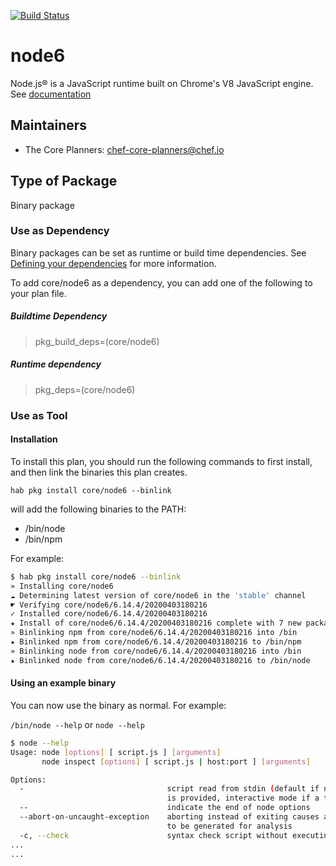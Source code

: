 [![Build Status](https://dev.azure.com/chefcorp-partnerengineering/Chef%20Base%20Plans/_apis/build/status/chef-base-plans.node6?repoName=chef-base-plans%2Fnode6&branchName=refs%2Fpull%2F1%2Fmerge)](https://dev.azure.com/chefcorp-partnerengineering/Chef%20Base%20Plans/_build/latest?definitionId=244&repoName=chef-base-plans%2Fnode6&branchName=refs%2Fpull%2F1%2Fmerge)

# node6

Node.js® is a JavaScript runtime built on Chrome's V8 JavaScript engine.  See [documentation](https://nodejs.org/en/)

## Maintainers

* The Core Planners: <chef-core-planners@chef.io>

## Type of Package

Binary package

### Use as Dependency

Binary packages can be set as runtime or build time dependencies. See [Defining your dependencies](https://www.habitat.sh/docs/developing-packages/developing-packages/#sts=Define%20Your%20Dependencies) for more information.

To add core/node6 as a dependency, you can add one of the following to your plan file.

##### Buildtime Dependency

> pkg_build_deps=(core/node6)

##### Runtime dependency

> pkg_deps=(core/node6)

### Use as Tool

#### Installation

To install this plan, you should run the following commands to first install, and then link the binaries this plan creates.

``hab pkg install core/node6 --binlink``

will add the following binaries to the PATH:

* /bin/node
* /bin/npm

For example:

```bash
$ hab pkg install core/node6 --binlink
» Installing core/node6
☁ Determining latest version of core/node6 in the 'stable' channel
☛ Verifying core/node6/6.14.4/20200403180216
✓ Installed core/node6/6.14.4/20200403180216
★ Install of core/node6/6.14.4/20200403180216 complete with 7 new packages installed.
» Binlinking npm from core/node6/6.14.4/20200403180216 into /bin
★ Binlinked npm from core/node6/6.14.4/20200403180216 to /bin/npm
» Binlinking node from core/node6/6.14.4/20200403180216 into /bin
★ Binlinked node from core/node6/6.14.4/20200403180216 to /bin/node
```

#### Using an example binary

You can now use the binary as normal.  For example:

``/bin/node --help`` or ``node --help``

```bash
$ node --help
Usage: node [options] [ script.js ] [arguments]
       node inspect [options] [ script.js | host:port ] [arguments]

Options:
  -                                script read from stdin (default if no file name
                                   is provided, interactive mode if a tty)
  --                               indicate the end of node options
  --abort-on-uncaught-exception    aborting instead of exiting causes a core file
                                   to be generated for analysis
  -c, --check                      syntax check script without executing
...
...
```
